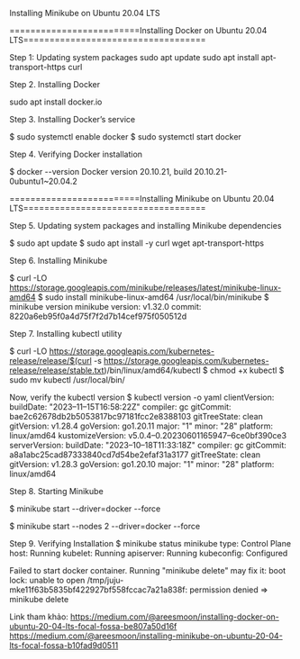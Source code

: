 Installing Minikube on Ubuntu 20.04 LTS

=========================Installing Docker on Ubuntu 20.04 LTS===================================

Step 1: Updating system packages
sudo apt update
sudo apt install apt-transport-https curl

Step 2. Installing Docker

sudo apt install docker.io

Step 3. Installing Docker’s service

$ sudo systemctl enable docker
$ sudo systemctl start docker

Step 4. Verifying Docker installation

$ docker --version
Docker version 20.10.21, build 20.10.21-0ubuntu1~20.04.2

=========================Installing Minikube on Ubuntu 20.04 LTS===================================

Step 5. Updating system packages and installing Minikube dependencies

$ sudo apt update
$ sudo apt install -y curl wget apt-transport-https

Step 6. Installing Minikube

$ curl -LO https://storage.googleapis.com/minikube/releases/latest/minikube-linux-amd64
$ sudo install minikube-linux-amd64 /usr/local/bin/minikube
$ minikube version
minikube version: v1.32.0
commit: 8220a6eb95f0a4d75f7f2d7b14cef975f050512d

Step 7. Installing kubectl utility

$ curl -LO https://storage.googleapis.com/kubernetes-release/release/$(curl -s https://storage.googleapis.com/kubernetes-release/release/stable.txt)/bin/linux/amd64/kubectl
$ chmod +x kubectl
$ sudo mv kubectl /usr/local/bin/

Now, verify the kubectl version
$ kubectl version -o yaml
clientVersion:
 buildDate: "2023–11–15T16:58:22Z"
 compiler: gc
 gitCommit: bae2c62678db2b5053817bc97181fcc2e8388103
 gitTreeState: clean
 gitVersion: v1.28.4
 goVersion: go1.20.11
 major: "1"
 minor: "28"
 platform: linux/amd64
kustomizeVersion: v5.0.4–0.20230601165947–6ce0bf390ce3
serverVersion:
 buildDate: "2023–10–18T11:33:18Z"
 compiler: gc
 gitCommit: a8a1abc25cad87333840cd7d54be2efaf31a3177
 gitTreeState: clean
 gitVersion: v1.28.3
 goVersion: go1.20.10
 major: "1"
 minor: "28"
 platform: linux/amd64
 
Step 8. Starting Minikube

$ minikube start --driver=docker --force

$ minikube start --nodes 2 --driver=docker --force

Step 9. Verifying Installation
$ minikube status
minikube
type: Control Plane
host: Running
kubelet: Running
apiserver: Running
kubeconfig: Configured


Failed to start docker container. Running "minikube delete" may fix it: boot lock: unable to open /tmp/juju-mke11f63b5835bf422927bf558fccac7a21a838f: permission denied
=> minikube delete

Link tham khảo:
https://medium.com/@areesmoon/installing-docker-on-ubuntu-20-04-lts-focal-fossa-be807a50d16f
https://medium.com/@areesmoon/installing-minikube-on-ubuntu-20-04-lts-focal-fossa-b10fad9d0511
